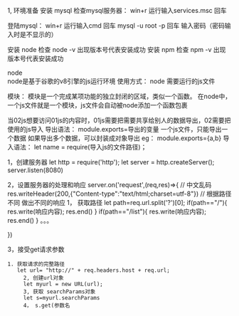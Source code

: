  1, 环境准备
安装  mysql 
检查mysql服务器：
win+r  运行输入services.msc 回车

登陆mysql：
win+r  运行输入cmd 回车
mysql -u root -p 回车
输入密码（密码输入时是不显示的）

安装 node  检查 node -v 出现版本号代表安装成功
安装 npm  检查  npm -v 出现版本号代表安装成功


node  
node是基于谷歌的v8引擎的js运行环境
使用方式： node 需要运行的js文件

模块：
模块是一个完成某项功能的独立封闭的区域，类似一个函数。
在node中，一个js文件就是一个模块，js文件会自动被node添加一个函数包裹

当02js想要访问01js的内容时，01js需要把需要共享给别人的数据导出，02需要把使用的js导入
导出语法： module.exports=导出的变量
           一个js文件，只能导出一个数据
           如果导出多个数据，可以封装成对象导出
             eg： 
            module.exports={a,b}
导入语法： let name = require(导入js的文件路径)；

1，创建服务器
  let http = require('http');
  let server = http.createServer();
  server.listen(8080)

2，设置服务器的处理和响应
server.on('request',(req,res)=>{
// 中文乱码
res.writeHeader(200,{"Content-type":"text/html;charset=utf-8"})
// 根据路径不同 做出不同的响应
  1， 获取路径
   let path=req.url.split('?')[0];
   if(path=="/"){
    res.write(响应内容);
    res.end()
   }
   if(path=="/list"){
    res.write(响应内容);
    res.end()
   }
   。。。

})

3，接受get请求参数

    1. 获取请求的完整路径
       let url= "http://" + req.headers.host + req.url;
         2, 创建url对象
         let myurl = new URL(url);
         3, 获取 searchParams对象
         let s=myurl.searchParams
         4， s.get(参数名


         